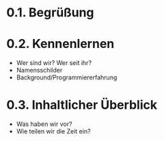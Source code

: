# 0.1. Begrüßung
# 0.2. Kennenlernen
- Wer sind wir? Wer seit ihr?
- Namensschilder
- Background/Programmiererfahrung
# 0.3. Inhaltlicher Überblick
- Was haben wir vor?
- Wie teilen wir die Zeit ein?